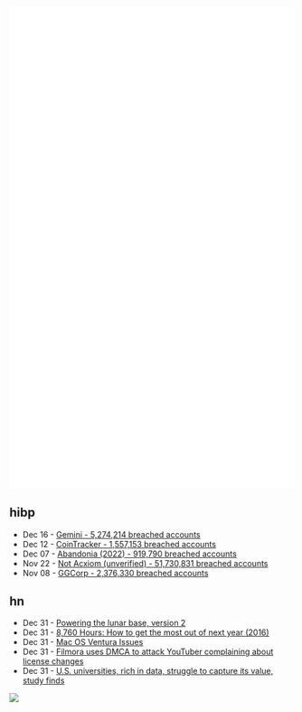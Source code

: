 ![Metrics](https://raw.githubusercontent.com/phixion/phixion/master/metrics.svg)

## hibp

<!--
for https://github.com/phixion/phixion/blob/main/.github/workflows/feeds.yml
-->
<!--START_SECTION:haveibeenpwnd-->
- Dec 16 - [Gemini - 5,274,214 breached accounts](https://haveibeenpwned.com/PwnedWebsites#Gemini)
- Dec 12 - [CoinTracker - 1,557,153 breached accounts](https://haveibeenpwned.com/PwnedWebsites#CoinTracker)
- Dec 07 - [Abandonia (2022) - 919,790 breached accounts](https://haveibeenpwned.com/PwnedWebsites#Abandonia2022)
- Nov 22 - [Not Acxiom (unverified) - 51,730,831 breached accounts](https://haveibeenpwned.com/PwnedWebsites#NotAcxiom)
- Nov 08 - [GGCorp - 2,376,330 breached accounts](https://haveibeenpwned.com/PwnedWebsites#GGCorp)
<!--END_SECTION:haveibeenpwnd-->

## hn

<!--
for https://github.com/phixion/phixion/blob/main/.github/workflows/feeds.yml
-->
<!--START_SECTION:hn-->
- Dec 31 - [Powering the lunar base, version 2](https://caseyhandmer.wordpress.com/2022/07/03/powering-the-lunar-base-version-2/)
- Dec 31 - [8,760 Hours: How to get the most out of next year (2016)](https://alexvermeer.com/8760hours/)
- Dec 31 - [Mac OS Ventura Issues](https://morrick.me/archives/9696)
- Dec 31 - [Filmora uses DMCA to attack YouTuber complaining about license changes](https://www.youtube.com/watch?v=OMIIwQZMFLE)
- Dec 31 - [U.S. universities, rich in data, struggle to capture its value, study finds](https://newsroom.ucla.edu/releases/universities-struggle-to-leverage-data)
<!--END_SECTION:hn-->

<!--
for https://yhype.me
-->
![](https://hit.yhype.me/github/profile?user_id=13013670)
